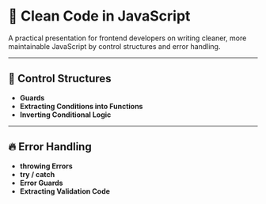 # 🧼 Clean Code in JavaScript

A practical presentation for frontend developers on writing cleaner, more maintainable JavaScript by control structures and error handling.

---

## 🧠 Control Structures

- **Guards**
- **Extracting Conditions into Functions**
- **Inverting Conditional Logic**

---

## 🔥 Error Handling

- **throwing Errors**
- **try / catch**
- **Error Guards**
- **Extracting Validation Code**
